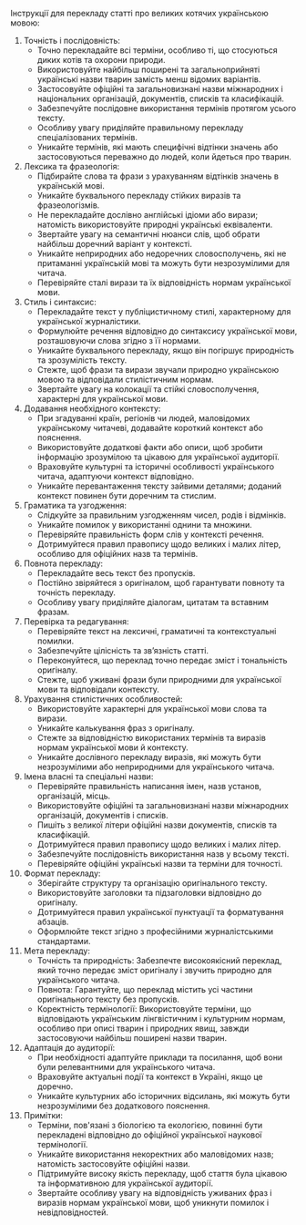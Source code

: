 Інструкції для перекладу статті про великих котячих українською мовою:
1. Точність і послідовність:
    - Точно перекладайте всі терміни, особливо ті, що стосуються диких котів та охорони природи.
    - Використовуйте найбільш поширені та загальноприйняті українські назви тварин замість менш відомих варіантів.
    - Застосовуйте офіційні та загальновизнані назви міжнародних і національних організацій, документів, списків та класифікацій.
    - Забезпечуйте послідовне використання термінів протягом усього тексту.
    - Особливу увагу приділяйте правильному перекладу спеціалізованих термінів.
    - Уникайте термінів, які мають специфічні відтінки значень або застосовуються переважно до людей, коли йдеться про тварин.
2. Лексика та фразеологія:
    - Підбирайте слова та фрази з урахуванням відтінків значень в українській мові.
    - Уникайте буквального перекладу стійких виразів та фразеологізмів.
    - Не перекладайте дослівно англійські ідіоми або вирази; натомість використовуйте природні українські еквіваленти.
    - Звертайте увагу на семантичні нюанси слів, щоб обрати найбільш доречний варіант у контексті.
    - Уникайте неприродних або недоречних словосполучень, які не притаманні українській мові та можуть бути незрозумілими для читача.
    - Перевіряйте сталі вирази та їх відповідність нормам української мови.
3. Стиль і синтаксис:
    - Перекладайте текст у публіцистичному стилі, характерному для української журналістики.
    - Формулюйте речення відповідно до синтаксису української мови, розташовуючи слова згідно з її нормами.
    - Уникайте буквального перекладу, якщо він погіршує природність та зрозумілість тексту.
    - Стежте, щоб фрази та вирази звучали природно українською мовою та відповідали стилістичним нормам.
    - Звертайте увагу на колокації та стійкі словосполучення, характерні для української мови.
4. Додавання необхідного контексту:
    - При згадуванні країн, регіонів чи людей, маловідомих українському читачеві, додавайте короткий контекст або пояснення.
    - Використовуйте додаткові факти або описи, щоб зробити інформацію зрозумілою та цікавою для української аудиторії.
    - Враховуйте культурні та історичні особливості українського читача, адаптуючи контекст відповідно.
    - Уникайте перевантаження тексту зайвими деталями; доданий контекст повинен бути доречним та стислим.
5. Граматика та узгодження:
    - Слідкуйте за правильним узгодженням чисел, родів і відмінків.
    - Уникайте помилок у використанні однини та множини.
    - Перевіряйте правильність форм слів у контексті речення.
    - Дотримуйтеся правил правопису щодо великих і малих літер, особливо для офіційних назв та термінів.
6. Повнота перекладу:
    - Перекладайте весь текст без пропусків.
    - Постійно звіряйтеся з оригіналом, щоб гарантувати повноту та точність перекладу.
    - Особливу увагу приділяйте діалогам, цитатам та вставним фразам.
7. Перевірка та редагування:
    - Перевіряйте текст на лексичні, граматичні та контекстуальні помилки.
    - Забезпечуйте цілісність та зв’язність статті.
    - Переконуйтеся, що переклад точно передає зміст і тональність оригіналу.
    - Стежте, щоб уживані фрази були природними для української мови та відповідали контексту.
8. Урахування стилістичних особливостей:
    - Використовуйте характерні для української мови слова та вирази.
    - Уникайте калькування фраз з оригіналу.
    - Стежте за відповідністю використаних термінів та виразів нормам української мови й контексту.
    - Уникайте дослівного перекладу виразів, які можуть бути незрозумілими або неприродними для українського читача.
9. Імена власні та спеціальні назви:
    - Перевіряйте правильність написання імен, назв установ, організацій, місць.
    - Використовуйте офіційні та загальновизнані назви міжнародних організацій, документів і списків.
    - Пишіть з великої літери офіційні назви документів, списків та класифікацій.
    - Дотримуйтеся правил правопису щодо великих і малих літер.
    - Забезпечуйте послідовність використання назв у всьому тексті.
    - Перевіряйте офіційні українські назви та терміни для точності.
10. Формат перекладу:
    - Зберігайте структуру та організацію оригінального тексту.
    - Використовуйте заголовки та підзаголовки відповідно до оригіналу.
    - Дотримуйтеся правил української пунктуації та форматування абзаців.
    - Оформлюйте текст згідно з професійними журналістськими стандартами.
11. Мета перекладу:
    - Точність та природність: Забезпечте високоякісний переклад, який точно передає зміст оригіналу і звучить природно для українського читача.
    - Повнота: Гарантуйте, що переклад містить усі частини оригінального тексту без пропусків.
    - Коректність термінології: Використовуйте терміни, що відповідають українським лінгвістичним і культурним нормам, особливо при описі тварин і природних явищ, завжди застосовуючи найбільш поширені назви тварин.
12. Адаптація до аудиторії:
    - При необхідності адаптуйте приклади та посилання, щоб вони були релевантними для українського читача.
    - Враховуйте актуальні події та контекст в Україні, якщо це доречно.
    - Уникайте культурних або історичних відсилань, які можуть бути незрозумілими без додаткового пояснення.
13. Примітки:
    - Терміни, пов'язані з біологією та екологією, повинні бути перекладені відповідно до офіційної української наукової термінології.
    - Уникайте використання некоректних або маловідомих назв; натомість застосовуйте офіційні назви.
    - Підтримуйте високу якість перекладу, щоб стаття була цікавою та інформативною для української аудиторії.
    - Звертайте особливу увагу на відповідність уживаних фраз і виразів нормам української мови, щоб уникнути помилок і невідповідностей.
